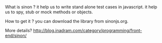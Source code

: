 What is sinon ?
it help us to write stand alone test cases in javascript. it help us to spy, stub or mock methods or objects.

How to get it ?
you can download the library from sinonjs.org.

More details?
http://blog.inadram.com/category/programming/front-end/sinon/
